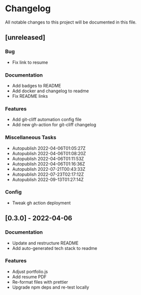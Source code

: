 # Changelog
All notable changes to this project will be documented in this file.

## [unreleased]

### Bug

- Fix link to resume

### Documentation

- Add badges to README
- Add docker and changelog to readme
- Fix README links

### Features

- Add git-cliff automation config file
- Add new gh-action for git-cliff changelog

### Miscellaneous Tasks

- Autopublish 2022-04-06T01:05:27Z
- Autopublish 2022-04-06T01:08:20Z
- Autopublish 2022-04-06T01:11:53Z
- Autopublish 2022-04-06T01:16:36Z
- Autopublish 2022-07-21T00:43:33Z
- Autopublish 2022-07-23T02:17:12Z
- Autopublish 2022-09-13T01:27:14Z

### Config

- Tweak gh action deployment

## [0.3.0] - 2022-04-06

### Documentation

- Update and restructure README
- Add auto-generated tech stack to readme

### Features

- Adjust portfolio.js
- Add resume PDF
- Re-format files with prettier
- Upgrade npm deps and re-test locally

<!-- generated by git-cliff -->
